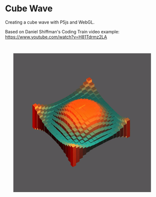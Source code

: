# Cube Wave

Creating a cube wave with P5js and WebGL.

Based on Daniel Shiffman's Coding Train video example:
https://www.youtube.com/watch?v=H81Tdrmz2LA

</br>
<p align="center">
  <img src="gif/animation.gif" width="450px"/>
</p>
